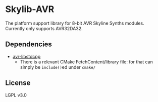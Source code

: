 # Skylib-AVR

The platform support library for 8-bit AVR Skyline Synths modules. Currently only supports AVR32DA32.

## Dependencies
- [avr-libstdcpp](https://github.com/modm-io/avr-libstdcpp)
  - There is a relevant CMake FetchContent/library file: for that can simply be `include()`ed under `cmake/`

## License
LGPL v3.0
